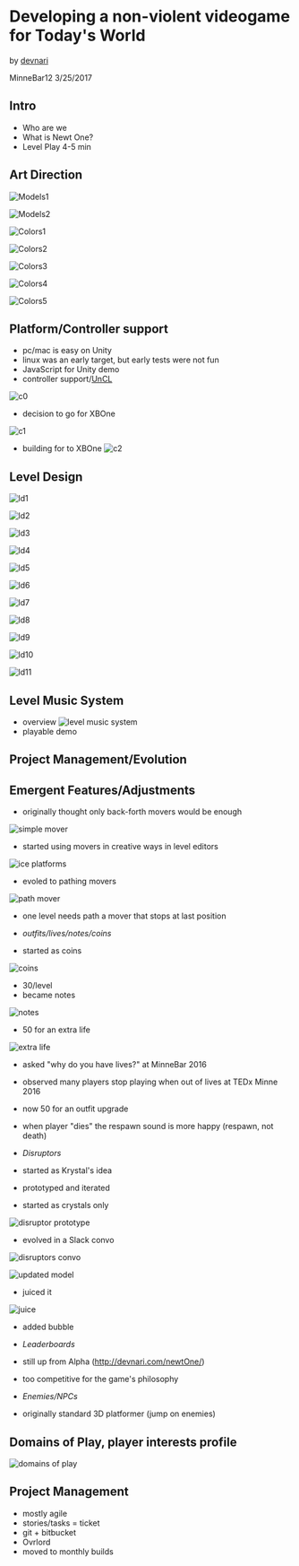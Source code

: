 Developing a non-violent videogame for Today's World
====================================================

by [devnari](http://devnari.com)

MinneBar12 3/25/2017 

Intro
---------
- Who are we
- What is Newt One?
- Level Play 4-5 min

Art Direction
-------------
![Models1](MO1.png)

![Models2](MO2.png)

![Colors1](Col1.png)

![Colors2](Col2.png)

![Colors3](Col3.png)

![Colors4](Col4.png)

![Colors5](Col5.png)

 
Platform/Controller support
---------------------------
 - pc/mac is easy on Unity
 - linux was an early target, but early tests were not fun
 - JavaScript for Unity demo
 - controller support/[UnCL](http://devjana.net/uncl/api)
 
 ![c0](c_supportedController.jpg)
 
 - decision to go for XBOne
 
 ![c1](c_sdk.jpg)
 
 - building for to XBOne
![c2](c_xboneBuild0.jpg)


Level Design
------------
![ld1](http://i.imgur.com/7Tycv2z.png)

![ld2](http://i.imgur.com/Eb5PyQw.png)

![ld3](http://i.imgur.com/5N15Xjq.png)

![ld4](http://i.imgur.com/9QY1C50.png)

![ld5](http://i.imgur.com/73OrrvT.png)

![ld6](LD5.png)

![ld7](LD6.png)

![ld8](LD7.png)
 
![ld9](LD8.png)

![ld10](LD9.png)

![ld11](LD10.png)

Level Music System
-------------------
- overview
![level music system](http://i.imgur.com/xkYgI2E.png)
- playable demo

Project Management/Evolution
----------------------------

Emergent Features/Adjustments
-----------------------------
- originally thought only back-forth movers would be enough

![simple mover](movers.gif)

- started using movers in creative ways in level editors

![ice platforms](manyMovers.gif)

- evoled to pathing movers

![path mover](pathMovers.gif)

- one level needs path a mover that stops at last position

- *outfits/lives/notes/coins*
- started as coins

![coins](coins.gif)

- 30/level
- became notes

![notes](notes.gif)

- 50 for an extra life

![extra life](lives.gif)

- asked "why do you have lives?" at MinneBar 2016
- observed many players stop playing when out of lives at TEDx Minne 2016
- now 50 for an outfit upgrade
- when player "dies" the respawn sound is more happy (respawn, not death)

- *Disruptors*
- started as Krystal's idea
- prototyped and iterated
- started as crystals only

![disruptor prototype](disruptors1.gif)
- evolved in a Slack convo
 
![disruptors convo](disruptors2.png)

![updated model](disruptors3.gif)
- juiced it

![juice](disruptors4.gif)
- added bubble

- *Leaderboards*
- still up from Alpha (http://devnari.com/newtOne/)
- too competitive for the game's philosophy

- *Enemies/NPCs*
- originally standard 3D platformer (jump on enemies)


Domains of Play, player interests profile
-----------------------------------------
![domains of play](newtDomains.png)

Project Management
------------------
 - mostly agile
 - stories/tasks = ticket
 - git + bitbucket 
 - Ovrlord
 - moved to monthly builds
